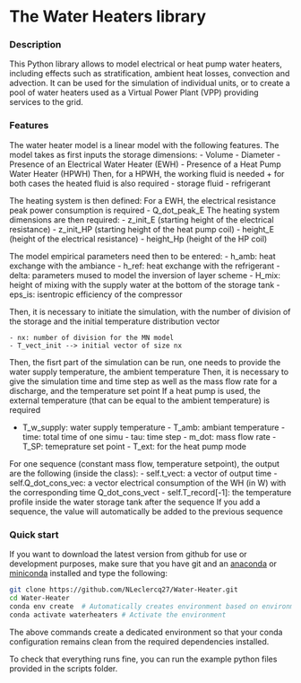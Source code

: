# The Water Heaters library

### Description
This Python library allows to model electrical or heat pump water heaters, including effects such as stratification, ambient heat losses, convection and advection. It can be used for the simulation of individual units, or to create a pool of water heaters used as a Virtual Power Plant (VPP) providing services to the grid.
 
### Features
The water heater model is a linear model with the following features.
The model takes as first inputs the storage dimensions:
    - Volume
    - Diameter
    - Presence of an Electrical Water Heater (EWH)
    - Presence of a Heat Pump Water Heater (HPWH)
Then, for a HPWH, the working fluid is needed + for both cases the heated fluid is also required
    - storage fluid
    - refrigerant
    
The heating system is then defined:
For a EWH, the electrical resistance peak power consumption is required
    - Q_dot_peak_E
The heating system dimensions are then required:
    - z_init_E (starting height of the electrical resistance)
    - z_init_HP (starting height of the heat pump coil)
    - height_E (height of the electrical resistance)
    - height_Hp (height of the HP coil)
    
The model empirical parameters need then to be entered: 
    - h_amb: heat exchange with the ambiance
    - h_ref: heat exchange with the refrigerant
    - delta: parameters mused to model the inversion of layer scheme 
    - H_mix: height of mixing with the supply water at the bottom of the storage tank
    - eps_is: isentropic efficiency of the compressor 
    
Then, it is necessary to initiate the simulation, with the number of division of the storage and the initial temperature distribution vector

    - nx: number of division for the MN model
    - T_vect_init --> initial vector of size nx
    
Then, the fisrt part of the simulation can be run, one needs to provide the water supply temperature, the ambient temperature 
Then, it is necessary to give the simulation time and time step as well as the mass flow rate for a discharge, and the temperature set point
If a heat pump is used, the external temperature (that can be equal to the ambient temperature) is required 
   - T_w_supply: water supply temperature
    - T_amb: ambiant temperature
    - time: total time of one simu
    - tau: time step 
    - m_dot: mass flow rate
    - T_SP: temeprature set point 
    - T_ext: for the heat pump mode
    
For one sequence (constant mass flow, temperature setpoint), the output are the following (inside the class):
    - self.t_vect: a vector of output time
    - self.Q_dot_cons_vec: a vector electrical consumption of the WH (in W) with the corresponding time Q_dot_cons_vect
    - self.T_record[-1]: the temperature profile inside the water storage tank after the sequence
If you add a sequence, the value will automatically be added to the previous sequence


### Quick start

If you want to download the latest version from github for use or development purposes, make sure that you have git and an [anaconda](https://www.anaconda.com/distribution/) or [miniconda](https://docs.conda.io/projects/miniconda/) installed and type the following:

```bash
git clone https://github.com/NLeclercq27/Water-Heater.git
cd Water-Heater
conda env create  # Automatically creates environment based on environment.yml
conda activate waterheaters # Activate the environment
```

The above commands create a dedicated environment so that your conda configuration remains clean from the required dependencies installed.

To check that everything runs fine, you can run the example python files provided in the scripts folder.


